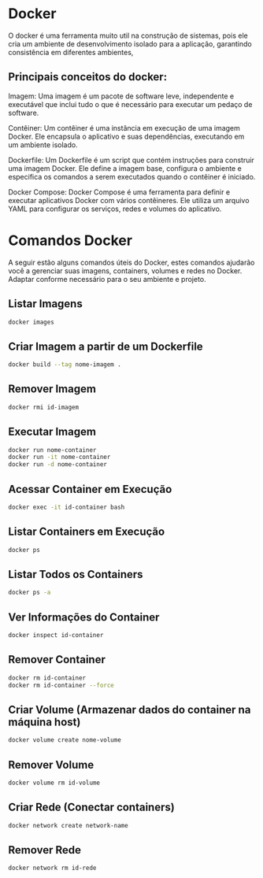 # Docker

O docker é uma ferramenta muito util na construção  de sistemas, pois ele cria um ambiente de desenvolvimento isolado para a aplicação, garantindo consistência em diferentes ambientes, 

## Principais conceitos do docker:

Imagem: Uma imagem é um pacote de software leve, independente e executável que inclui tudo o que é necessário para executar um pedaço de software.

Contêiner: Um contêiner é uma instância em execução de uma imagem Docker. Ele encapsula o aplicativo e suas dependências, executando em um ambiente isolado.

Dockerfile: Um Dockerfile é um script que contém instruções para construir uma imagem Docker. Ele define a imagem base, configura o ambiente e especifica os comandos a serem executados quando o contêiner é iniciado.

Docker Compose: Docker Compose é uma ferramenta para definir e executar aplicativos Docker com vários contêineres. Ele utiliza um arquivo YAML para configurar os serviços, redes e volumes do aplicativo.

# Comandos Docker

A seguir estão alguns comandos úteis do Docker, estes comandos ajudarão você a gerenciar suas imagens, containers, volumes e redes no Docker. Adaptar conforme necessário para o seu ambiente e projeto.

## Listar Imagens

```bash
docker images
```

## Criar Imagem a partir de um Dockerfile

```bash
docker build --tag nome-imagem .
```

## Remover Imagem

```bash
docker rmi id-imagem
```

## Executar Imagem

```bash
docker run nome-container
docker run -it nome-container
docker run -d nome-container
```

## Acessar Container em Execução

```bash
docker exec -it id-container bash
```

## Listar Containers em Execução

```bash
docker ps
```

## Listar Todos os Containers

```bash
docker ps -a
```

## Ver Informações do Container

```bash
docker inspect id-container
```

## Remover Container

```bash
docker rm id-container
docker rm id-container --force
```

## Criar Volume (Armazenar dados do container na máquina host)

```bash
docker volume create nome-volume
```

## Remover Volume

```bash
docker volume rm id-volume
```

## Criar Rede (Conectar containers)

```bash
docker network create network-name

```

## Remover Rede

```bash
docker network rm id-rede
```